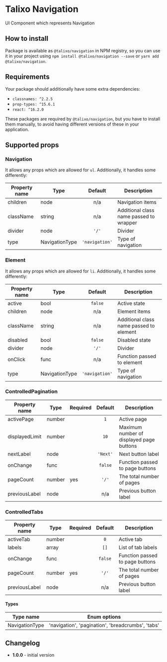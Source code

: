 # Talixo Navigation

UI Component which represents Navigation

## How to install

Package is available as `@talixo/navigation` in NPM registry, so you can use it in your project
using `npm install @talixo/navigation --save` or `yarn add @talixo/navigation`.

## Requirements

Your package should additionally have some extra dependencies:

- `classnames: ^2.2.5`
- `prop-types: ^15.6.1`
- `react: ^16.2.0`

These packages are required by `@talixo/navigation`, but you have to install them manually,
to avoid having different versions of these in your application.

## Supported props

### Navigation

It allows any props which are allowed for `ul`. Additionally, it handles some differently:

Property name | Type           | Default        | Description
--------------|----------------|:--------------:|--------------------------------
children      | node           | n/a            | Navigation items
className     | string         | n/a            | Additional class name passed to wrapper
divider       | node           | `'/'`          | Divider
type          | NavigationType | `'navigation'` | Type of navigation

### Element

It allows any props which are allowed for `li`. Additionally, it handles some differently:

Property name | Type           | Default        | Description
--------------|----------------|:--------------:|--------------------------------
active        | bool           | `false`        | Active state
children      | node           | n/a            | Element items
className     | string         | n/a            | Additional class name passed to element
disabled      | bool           | `false`        | Disabled state
divider       | node           | `'/'`          | Divider
onClick       | func           | n/a            | Function passed to element
type          | NavigationType | `'navigation'` | Type of navigation

### ControlledPagination

Property name  | Type   | Required | Default  | Description
---------------|--------|----------|:--------:|--------------------------------
activePage     | number |          | `1`      | Active page
displayedLimit | number |          | `10`     | Maximum number of displayed page buttons
nextLabel      | node   |          | `'Next'` | Next button label
onChange       | func   |          | `false`  | Function passed to page buttons
pageCount      | number | yes      | `'/'`    | The total number of pages
previousLabel  | node   |          | n/a      | Previous button label

### ControlledTabs

Property name  | Type   | Required | Default  | Description
---------------|--------|----------|:--------:|--------------------------------
activeTab      | number |          | `0`      | Active tab
labels         | array  |          | `[]`     | List of tab labels
onChange       | func   |          | `false`  | Function passed to page buttons
pageCount      | number | yes      | `'/'`    | The total number of pages
previousLabel  | node   |          | n/a      | Previous button label

#### Types

Type name      | Enum options
---------------|---------------------------------------------------
NavigationType | 'navigation', 'pagination', 'breadcrumbs', 'tabs'

## Changelog

- **1.0.0** - initial version
